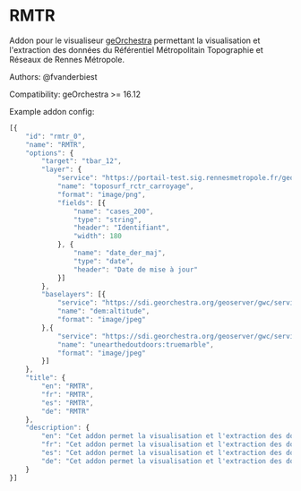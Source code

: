 RMTR
======

Addon pour le visualiseur [geOrchestra](http://www.georchestra.org/) permettant la visualisation et l'extraction des données du Référentiel Métropolitain Topographie et Réseaux de Rennes Métropole.

Authors: @fvanderbiest

Compatibility: geOrchestra >= 16.12

Example addon config:

```js
[{
    "id": "rmtr_0",
    "name": "RMTR",
    "options": {
        "target": "tbar_12",
        "layer": {
            "service": "https://portail-test.sig.rennesmetropole.fr/geoserver/ref_topo/wms",
            "name": "toposurf_rctr_carroyage",
            "format": "image/png",
            "fields": [{
                "name": "cases_200",
                "type": "string",
                "header": "Identifiant",
                "width": 180
            }, {
                "name": "date_der_maj",
                "type": "date",
                "header": "Date de mise à jour"
            }]
        },
        "baselayers": [{
            "service": "https://sdi.georchestra.org/geoserver/gwc/service/wms",
            "name": "dem:altitude",
            "format": "image/jpeg"
        },{
            "service": "https://sdi.georchestra.org/geoserver/gwc/service/wms",
            "name": "unearthedoutdoors:truemarble",
            "format": "image/jpeg"
        }]
    },
    "title": {
        "en": "RMTR",
        "fr": "RMTR",
        "es": "RMTR",
        "de": "RMTR"
    },
    "description": {
        "en": "Cet addon permet la visualisation et l'extraction des données du Référentiel Métropolitain Topographie et Réseaux",
        "fr": "Cet addon permet la visualisation et l'extraction des données du Référentiel Métropolitain Topographie et Réseaux",
        "es": "Cet addon permet la visualisation et l'extraction des données du Référentiel Métropolitain Topographie et Réseaux",
        "de": "Cet addon permet la visualisation et l'extraction des données du Référentiel Métropolitain Topographie et Réseaux"
    }
}]
```
